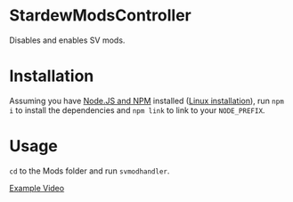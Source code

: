 # StardewModsController
 Disables and enables SV mods.

# Installation

Assuming you have [Node.JS and NPM](https://nodejs.org/en/download/) installed ([Linux installation](https://fossbytes.com/how-to-install-nodejs-on-linu/)), run `npm i` to install the dependencies and `npm link` to link to your `NODE_PREFIX`.

# Usage

`cd` to the Mods folder and run `svmodhandler`.

[Example Video](https://asciinema.org/a/IRPK1Bi1YSoJpeO5XsOQSgyTM)